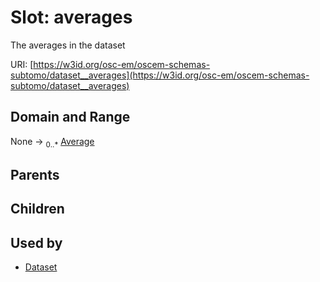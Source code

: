 
# Slot: averages

The averages in the dataset

URI: [https://w3id.org/osc-em/oscem-schemas-subtomo/dataset__averages](https://w3id.org/osc-em/oscem-schemas-subtomo/dataset__averages)


## Domain and Range

None &#8594;  <sub>0..\*</sub> [Average](Average.md)

## Parents


## Children


## Used by

 * [Dataset](Dataset.md)
